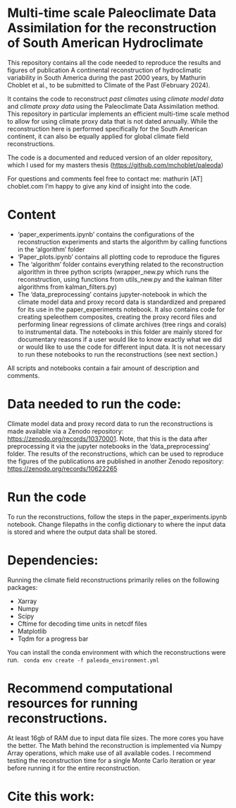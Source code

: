 # Multi-time scale Paleoclimate Data Assimilation for the reconstruction of South American Hydroclimate

This repository contains all the code needed to reproduce the results and figures of publication A continental reconstruction of hydroclimatic variability in South America
during the past 2000 years, by Mathurin Choblet et al., to be submitted to Climate of the Past (February 2024).

It contains the code to reconstruct *past climates* using *climate model data* and *climate proxy data* using the Paleoclimate Data Assimilation method. This repository in particular implements an efficient multi-time scale method to allow for using climate proxy data that is not dated annually. While the reconstruction here is performed specifically for the South American continent, it can also be equally applied for global climate field reconstructions.

The code is a documented and reduced version of an older repository, which I used for my masters thesis (https://github.com/mchoblet/paleoda)

For questions and comments feel free to contact me: mathurin [AT] choblet.com
I’m happy to give any kind of insight into the code.

# Content
* ‘paper_experiments.ipynb’ contains the configurations of the reconstruction experiments and starts the algorithm by calling functions in the ‘algorithm’ folder
* ‘Paper_plots.ipynb’ contains all plotting code to reproduce the figures
* The ‘algorithm’ folder contains everything related to the reconstruction algorithm in three python scripts (wrapper_new.py which runs the reconstruction, using functions from utils_new.py and the kalman filter algorithms from kalman_filters.py)
* The ‘data_preprocessing’ contains jupyter-notebook in which the climate model data and proxy record data is standardized and prepared for its use in the paper_experiments notebook. It also contains code for creating speleothem composites, creating the proxy record files and performing linear regressions of climate archives (tree rings and corals) to instrumental data. The notebooks in this folder are mainly stored for documentary reasons if a user would like to know exactly what we did or would like to use the code for different input data. It is not necessary to run these notebooks to run the reconstructions (see next section.)


All scripts and notebooks contain a fair amount of description and comments.

# Data needed to run the code:
Climate model data and proxy record data to run the reconstructions is made available via a Zenodo repository: https://zenodo.org/records/10370001. Note, that this is the data after preprocessing it via the jupyter notebooks in the ‘data_preprocessing’ folder. 
The results of the reconstructions, which can be used to reproduce the figures of the publications are published in another Zenodo repository: https://zenodo.org/records/10622265

# Run the code
To run the reconstructions, follow the steps in the paper_experiments.ipynb notebook. Change filepaths in the config dictionary to where the input data is stored and where the output data shall be stored.

# Dependencies:
Running the climate field reconstructions primarily relies on the following packages: 
* Xarray
* Numpy
* Scipy
* Cftime for decoding time units in netcdf files
* Matplotlib
* Tqdm for a progress bar

You can install the conda environment with which the reconstructions were run.
    ``` 
    conda env create -f paleoda_environment.yml
    ``` 

# Recommend computational resources for running reconstructions.
At least 16gb of RAM due to input data file sizes. The more cores you have the better. The Math behind the reconstruction is implemented via Numpy Array operations, which make use of all available codes.
I recommend testing the reconstruction time for a single Monte Carlo iteration or year before running it for the entire reconstruction. 

# Cite this work:
